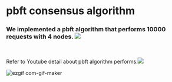 # pbft consensus algorithm

<h3>We implemented a pbft algorithm that performs 10000 requests with 4 nodes. <a href="https://www.youtube.com/watch?v=OruqYXaOID8"><img src="https://img.shields.io/badge/Go-00ADD8?style=flat-square&logo=Go&logoColor=white"/></a></h3>
<br>

Refer to Youtube detail about pbft algorithm performs.<a href="https://www.youtube.com/watch?v=OruqYXaOID8"><img src="https://img.shields.io/badge/Youtube-FF0000?style=flat-square&logo=YouTube&logoColor=white"/></a>
<br>


![ezgif com-gif-maker](https://user-images.githubusercontent.com/61136630/190052316-4e469bbf-9702-4681-9e3b-37444efb394e.gif)
